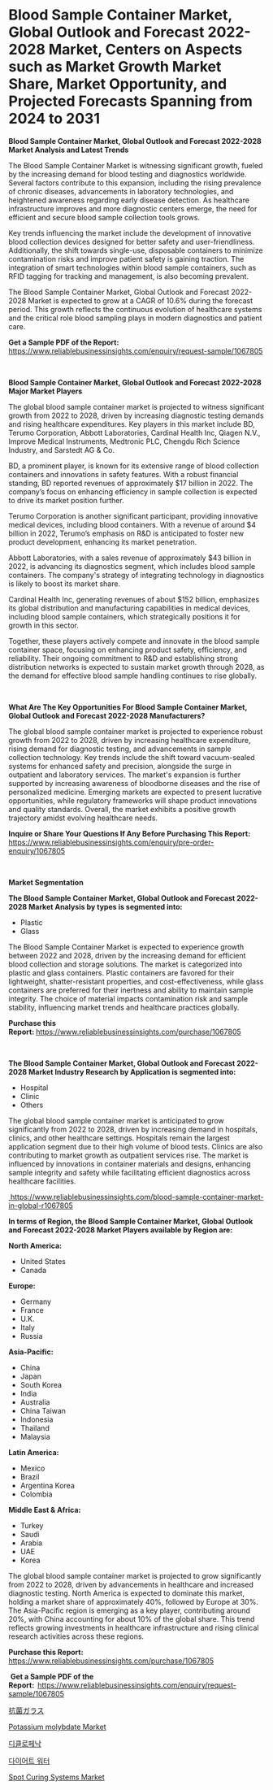 <p><h1>Blood Sample Container Market, Global Outlook and Forecast 2022-2028 Market, Centers on Aspects such as Market Growth Market Share, Market Opportunity, and Projected Forecasts Spanning from 2024 to 2031</h1></p><p><strong>Blood Sample Container Market, Global Outlook and Forecast 2022-2028 Market Analysis and Latest Trends</strong></p>
<p><p>The Blood Sample Container Market is witnessing significant growth, fueled by the increasing demand for blood testing and diagnostics worldwide. Several factors contribute to this expansion, including the rising prevalence of chronic diseases, advancements in laboratory technologies, and heightened awareness regarding early disease detection. As healthcare infrastructure improves and more diagnostic centers emerge, the need for efficient and secure blood sample collection tools grows.</p><p>Key trends influencing the market include the development of innovative blood collection devices designed for better safety and user-friendliness. Additionally, the shift towards single-use, disposable containers to minimize contamination risks and improve patient safety is gaining traction. The integration of smart technologies within blood sample containers, such as RFID tagging for tracking and management, is also becoming prevalent.</p><p>The Blood Sample Container Market, Global Outlook and Forecast 2022-2028 Market is expected to grow at a CAGR of 10.6% during the forecast period. This growth reflects the continuous evolution of healthcare systems and the critical role blood sampling plays in modern diagnostics and patient care.</p></p>
<p><strong>Get a Sample PDF of the Report:&nbsp;</strong> <a href="https://www.reliablebusinessinsights.com/enquiry/request-sample/1067805">https://www.reliablebusinessinsights.com/enquiry/request-sample/1067805</a></p>
<p>&nbsp;</p>
<p><strong>Blood Sample Container Market, Global Outlook and Forecast 2022-2028 Major Market Players</strong></p>
<p><p>The global blood sample container market is projected to witness significant growth from 2022 to 2028, driven by increasing diagnostic testing demands and rising healthcare expenditures. Key players in this market include BD, Terumo Corporation, Abbott Laboratories, Cardinal Health Inc, Qiagen N.V., Improve Medical Instruments, Medtronic PLC, Chengdu Rich Science Industry, and Sarstedt AG & Co.</p><p>BD, a prominent player, is known for its extensive range of blood collection containers and innovations in safety features. With a robust financial standing, BD reported revenues of approximately $17 billion in 2022. The company’s focus on enhancing efficiency in sample collection is expected to drive its market position further.</p><p>Terumo Corporation is another significant participant, providing innovative medical devices, including blood containers. With a revenue of around $4 billion in 2022, Terumo’s emphasis on R&D is anticipated to foster new product development, enhancing its market penetration.</p><p>Abbott Laboratories, with a sales revenue of approximately $43 billion in 2022, is advancing its diagnostics segment, which includes blood sample containers. The company's strategy of integrating technology in diagnostics is likely to boost its market share.</p><p>Cardinal Health Inc, generating revenues of about $152 billion, emphasizes its global distribution and manufacturing capabilities in medical devices, including blood sample containers, which strategically positions it for growth in this sector.</p><p>Together, these players actively compete and innovate in the blood sample container space, focusing on enhancing product safety, efficiency, and reliability. Their ongoing commitment to R&D and establishing strong distribution networks is expected to sustain market growth through 2028, as the demand for effective blood sample handling continues to rise globally.</p></p>
<p>&nbsp;</p>
<p><strong>What Are The Key Opportunities For Blood Sample Container Market, Global Outlook and Forecast 2022-2028 Manufacturers?</strong></p>
<p><p>The global blood sample container market is projected to experience robust growth from 2022 to 2028, driven by increasing healthcare expenditure, rising demand for diagnostic testing, and advancements in sample collection technology. Key trends include the shift toward vacuum-sealed systems for enhanced safety and precision, alongside the surge in outpatient and laboratory services. The market's expansion is further supported by increasing awareness of bloodborne diseases and the rise of personalized medicine. Emerging markets are expected to present lucrative opportunities, while regulatory frameworks will shape product innovations and quality standards. Overall, the market exhibits a positive growth trajectory amidst evolving healthcare needs.</p></p>
<p><strong>Inquire or Share Your Questions If Any Before Purchasing This Report:</strong> <a href="https://www.reliablebusinessinsights.com/enquiry/pre-order-enquiry/1067805">https://www.reliablebusinessinsights.com/enquiry/pre-order-enquiry/1067805</a></p>
<p>&nbsp;</p>
<p><strong>Market Segmentation</strong></p>
<p><strong>The Blood Sample Container Market, Global Outlook and Forecast 2022-2028 Market Analysis by types is segmented into:</strong></p>
<p><ul><li>Plastic</li><li>Glass</li></ul></p>
<p><p>The Blood Sample Container Market is expected to experience growth between 2022 and 2028, driven by the increasing demand for efficient blood collection and storage solutions. The market is categorized into plastic and glass containers. Plastic containers are favored for their lightweight, shatter-resistant properties, and cost-effectiveness, while glass containers are preferred for their inertness and ability to maintain sample integrity. The choice of material impacts contamination risk and sample stability, influencing market trends and healthcare practices globally.</p></p>
<p><strong>Purchase this Report:&nbsp;</strong><a href="https://www.reliablebusinessinsights.com/purchase/1067805">https://www.reliablebusinessinsights.com/purchase/1067805</a></p>
<p>&nbsp;</p>
<p><strong>The Blood Sample Container Market, Global Outlook and Forecast 2022-2028 Market Industry Research by Application is segmented into:</strong></p>
<p><ul><li>Hospital</li><li>Clinic</li><li>Others</li></ul></p>
<p><p>The global blood sample container market is anticipated to grow significantly from 2022 to 2028, driven by increasing demand in hospitals, clinics, and other healthcare settings. Hospitals remain the largest application segment due to their high volume of blood tests. Clinics are also contributing to market growth as outpatient services rise. The market is influenced by innovations in container materials and designs, enhancing sample integrity and safety while facilitating efficient diagnostics across healthcare facilities.</p></p>
<p><a href="https://www.reliablebusinessinsights.com/blood-sample-container-market-in-global-r1067805">&nbsp;https://www.reliablebusinessinsights.com/blood-sample-container-market-in-global-r1067805</a></p>
<p><strong>In terms of Region, the Blood Sample Container Market, Global Outlook and Forecast 2022-2028 Market Players available by Region are:</strong></p>
<p>
    <p> <strong> North America: </strong>
        <ul>
            <li>United States</li>
            <li>Canada</li>
        </ul>
        </p> 
    <p> <strong> Europe: </strong>
        <ul>
            <li>Germany</li>
            <li>France</li>
            <li>U.K.</li>
            <li>Italy</li>
            <li>Russia</li>
        </ul>
        </p> 
    <p> <strong> Asia-Pacific: </strong>
        <ul>
            <li>China</li>
            <li>Japan</li>
            <li>South Korea</li>
            <li>India</li>
            <li>Australia</li>
            <li>China Taiwan</li>
            <li>Indonesia</li>
            <li>Thailand</li>
            <li>Malaysia</li>
        </ul>
        </p> 
    <p> <strong> Latin America: </strong>
        <ul>
            <li>Mexico</li>
            <li>Brazil</li>
            <li>Argentina Korea</li>
            <li>Colombia</li>
        </ul>
        </p> 
    <p> <strong> Middle East & Africa: </strong>
        <ul>
            <li>Turkey</li>
            <li>Saudi</li>
            <li>Arabia</li>
            <li>UAE</li>
            <li>Korea</li>
        </ul>
    </p>
    </p>
<p><p>The global blood sample container market is projected to grow significantly from 2022 to 2028, driven by advancements in healthcare and increased diagnostic testing. North America is expected to dominate this market, holding a market share of approximately 40%, followed by Europe at 30%. The Asia-Pacific region is emerging as a key player, contributing around 20%, with China accounting for about 10% of the global share. This trend reflects growing investments in healthcare infrastructure and rising clinical research activities across these regions.</p></p>
<p><strong>Purchase this Report: </strong><a href="https://www.reliablebusinessinsights.com/purchase/1067805">https://www.reliablebusinessinsights.com/purchase/1067805</a></p>
<p>&nbsp;<strong>Get a Sample PDF of the Report:&nbsp;&nbsp;</strong><a href="https://www.reliablebusinessinsights.com/enquiry/request-sample/1067805">https://www.reliablebusinessinsights.com/enquiry/request-sample/1067805</a></p>
<p><strong></strong></p>
<p><p><a href="https://medium.com/@kw8enloe/%E6%8A%97%E8%8F%8C%E3%82%AC%E3%83%A9%E3%82%B9%E5%B8%82%E5%A0%B4%E3%81%AE%E9%9D%A9%E5%91%BD-2024%E5%B9%B4-2031%E5%B9%B4-%E6%AC%A1%E3%81%AE10%E5%B9%B4%E3%82%92%E5%BD%A2%E4%BD%9C%E3%82%8B%E5%B8%82%E5%A0%B4%E5%8B%95%E5%90%91-215367400c82">抗菌ガラス</a></p><p><a href="https://www.linkedin.com/pulse/potassium-molybdate-market-outlook-forecast-from-2024-2031-fsppe?trackingId=FSdj8HmKRKWJPEixwoHi0Q%3D%3D">Potassium molybdate Market</a></p><p><a href="https://medium.com/@kacrimipp/%EB%94%94%ED%81%B4%EB%A1%9C%ED%8E%98%EB%82%99-%EC%8B%9C%EC%9E%A5-%EC%A0%84%EB%A7%9D-%EC%99%84%EC%A0%84%ED%95%9C-%EC%82%B0%EC%97%85-%EB%B6%84%EC%84%9D-2024%EB%85%84%EB%B6%80%ED%84%B0-2031%EB%85%84%EA%B9%8C%EC%A7%80-ab40d2e4d2a8">디클로페낙</a></p><p><a href="https://medium.com/@kacrimipp/%EB%8B%A4%EC%9D%B4%EC%96%B4%ED%8A%B8-%EC%9B%8C%ED%84%B0-%EC%8B%9C%EC%9E%A5-%EA%B7%9C%EB%AA%A8-%EC%A0%90%EC%9C%A0%EC%9C%A8-%EB%B0%8F-%ED%8A%B8%EB%A0%8C%EB%93%9C-%EB%B6%84%EC%84%9D-%EB%B3%B4%EA%B3%A0%EC%84%9C-%EC%A0%9C%ED%92%88%EB%B3%84-pet-%EB%B3%91-%EC%9C%A0%EB%A6%AC-%EB%B3%91-%EA%B8%B0%ED%83%80-%EB%B0%8F-%EC%84%B8%EB%B6%84%ED%99%94-%EC%A0%84%EB%A7%9D-2024-2031-384cd0303e90">다이어트 워터</a></p><p><a href="https://www.linkedin.com/pulse/spot-curing-systems-industry-forecast-market-shifts-strategic-y7t3e?trackingId=fdjaTUlnRVCxIjvMQcC0RA%3D%3D">Spot Curing Systems Market</a></p></p>